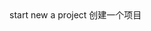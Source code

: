 <html>
  <head>
    <title>start gethub</title>
  </head>
  <body>
    start new a project
    创建一个项目
  </body>
</html>

